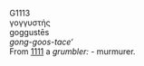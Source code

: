 <body>
  <p>G1113<br>  γογγυστής  <br> goggustēs  <br><i>gong-goos-tace‘ </i><br>From <a href="g1111.htm">1111</a>  a <i>grumbler:</i> - murmurer.<br></p>
 </body>